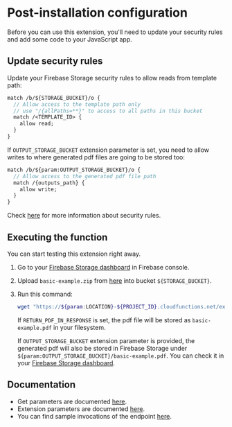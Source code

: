 # Post-installation configuration

Before you can use this extension, you'll need to update your security rules and add some code to your JavaScript app.

## Update security rules

Update your Firebase Storage security rules to allow reads from template path:

```proto
match /b/${STORAGE_BUCKET}/o {
  // Allow access to the template path only
  // use "/{allPaths=**}" to access to all paths in this bucket
  match /<TEMPLATE_ID> {
    allow read;
  }
}
```

If `OUTPUT_STORAGE_BUCKET` extension parameter is set, you need to allow writes to where generated
pdf files are going to be stored too:

```proto
match /b/${param:OUTPUT_STORAGE_BUCKET}/o {
  // Allow access to the generated pdf file path
  match /{outputs_path} {
    allow write;
  }
}
```

Check [here](https://firebase.google.com/docs/storage/security) for more information about security rules.

## Executing the function

You can start testing this extension right away.

1. Go to your [Firebase Storage dashboard](https://console.firebase.google.com/project/${PROJECT_ID}/storage/${STORAGE_BUCKET}/files) in Firebase console.

1. Upload `basic-example.zip` from [here](https://github.com/sassanh/template-to-pdf/tree/main/template-samples) into bucket `${STORAGE_BUCKET}`.

1. Run this command:

   ```bash
   wget "https://${param:LOCATION}-${PROJECT_ID}.cloudfunctions.net/ext-${EXT_INSTANCE_ID}-executePdfGenerator?templatePath=${STORAGE_BUCKET}/basic-example.zip&outputFileName=basic-example.pdf&chromiumPdfOptions[printBackground]=true&adjustHeightToFit=true&data[name]=World&data[title]=Title&data[articles][0][url]=wikipedia.org&data[articles][0][title]=Wikipedia&data[articles][1][url]=google.com&data[articles][1][title]=Google&data[description]=Description" -O basic-example.pdf

   ```

   If `RETURN_PDF_IN_RESPONSE` is set, the pdf file will be stored as `basic-example.pdf` in your filesystem.

   If `OUTPUT_STORAGE_BUCKET` extension parameter is provided, the generated pdf will also be stored in Firebase Storage under `${param:OUTPUT_STORAGE_BUCKET}/basic-example.pdf`. You can check it in your [Firebase Storage dashboard](https://console.firebase.google.com/project/${PROJECT_ID}/storage/${STORAGE_BUCKET}/files).

## Documentation

- Get parameters are documented [here](https://github.com/sassanh/template-to-pdf/tree/main/pdf-generator/PREINSTALL.md#get-parameters).
- Extension parameters are documented [here](https://github.com/sassanh/template-to-pdf/tree/main/pdf-generator/PREINSTALL.md#firebase-extension-parameters).
- You can find sample invocations of the endpoint [here](https://github.com/sassanh/template-to-pdf/tree/main/template-samples).
